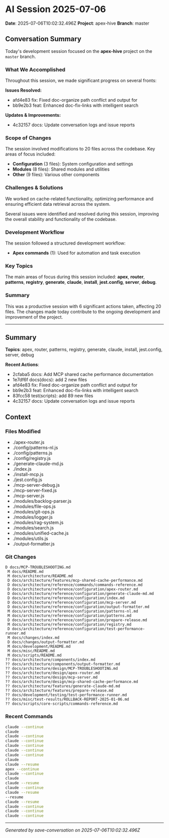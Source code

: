 # AI Session 2025-07-06

**Date**: 2025-07-06T10:02:32.496Z
**Project**: apex-hive
**Branch**: master

## Conversation Summary

Today's development session focused on the **apex-hive** project on the `master` branch.

### What We Accomplished

Throughout this session, we made significant progress on several fronts:

**Issues Resolved:**
- afd4e83 fix: Fixed doc-organize path conflict and output for
- bb9e2b3 feat: Enhanced doc-fix-links with intelligent search

**Updates & Improvements:**
- 4c32157 docs: Update conversation logs and issue reports

### Scope of Changes

The session involved modifications to 20 files across the codebase. Key areas of focus included:

- **Configuration** (3 files): System configuration and settings
- **Modules** (8 files): Shared modules and utilities
- **Other** (9 files): Various other components

### Challenges & Solutions

We worked on cache-related functionality, optimizing performance and ensuring efficient data retrieval across the system.

Several issues were identified and resolved during this session, improving the overall stability and functionality of the codebase.

### Development Workflow

The session followed a structured development workflow:

- **Apex commands** (1): Used for automation and task execution

### Key Topics

The main areas of focus during this session included: **apex**, **router**, **patterns**, **registry**, **generate**, **claude**, **install**, **jest.config**, **server**, **debug**.

### Summary

This was a productive session with 6 significant actions taken, affecting 20 files. The changes made today contribute to the ongoing development and improvement of the project.

---

## Summary

**Topics**: apex, router, patterns, registry, generate, claude, install, jest.config, server, debug

**Recent Actions**:
- 2cfaba5 docs: Add MCP shared cache performance documentation
- 1e7df6f docs(docs): add 2 new files
- afd4e83 fix: Fixed doc-organize path conflict and output for
- bb9e2b3 feat: Enhanced doc-fix-links with intelligent search
- 83fcc58 test(scripts): add 89 new files
- 4c32157 docs: Update conversation logs and issue reports

## Context

### Files Modified

- ./apex-router.js
- ./config/patterns-nl.js
- ./config/patterns.js
- ./config/registry.js
- ./generate-claude-md.js
- ./index.js
- ./install-mcp.js
- ./jest.config.js
- ./mcp-server-debug.js
- ./mcp-server-fixed.js
- ./mcp-server.js
- ./modules/backlog-parser.js
- ./modules/file-ops.js
- ./modules/git-ops.js
- ./modules/logger.js
- ./modules/rag-system.js
- ./modules/search.js
- ./modules/unified-cache.js
- ./modules/utils.js
- ./output-formatter.js

### Git Changes

```
D docs/MCP-TROUBLESHOOTING.md
 M docs/README.md
 M docs/architecture/README.md
 D docs/architecture/features/mcp-shared-cache-performance.md
 D docs/architecture/reference/commands/commands-reference.md
 D docs/architecture/reference/configuration/apex-router.md
 D docs/architecture/reference/configuration/generate-claude-md.md
 D docs/architecture/reference/configuration/index.md
 D docs/architecture/reference/configuration/mcp-server.md
 D docs/architecture/reference/configuration/output-formatter.md
 M docs/architecture/reference/configuration/patterns-nl.md
 M docs/architecture/reference/configuration/patterns.md
 D docs/architecture/reference/configuration/prepare-release.md
 M docs/architecture/reference/configuration/registry.md
 D docs/architecture/reference/configuration/test-performance-runner.md
 M docs/changes/index.md
 D docs/changes/output-formatter.md
 M docs/development/README.md
 M docs/misc/README.md
 M docs/scripts/README.md
?? docs/architecture/components/index.md
?? docs/architecture/components/output-formatter.md
?? docs/architecture/design/MCP-TROUBLESHOOTING.md
?? docs/architecture/design/apex-router.md
?? docs/architecture/design/mcp-server.md
?? docs/architecture/design/mcp-shared-cache-performance.md
?? docs/architecture/features/generate-claude-md.md
?? docs/architecture/features/prepare-release.md
?? docs/development/testing/test-performance-runner.md
?? docs/misc/test-results/ROLLBACK-REPORT-2025-01-06.md
?? docs/scripts/core-scripts/commands-reference.md
```

### Recent Commands

```bash
claude --continue
claude
claude --continue
claude --continue
claude --continue
claude --continue
claude --continue
claude
claude --resume
apex --continue
claude --continue
claude
claude --resume
claude --continue
claude --resume
--resume
claude --resume
claude --continue
claude --continue
claude --continue
```

---

*Generated by save-conversation on 2025-07-06T10:02:32.496Z*
